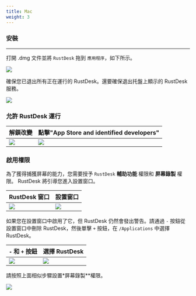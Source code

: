 ```yaml
---
title: Mac 
weight: 3
---
```


### 安裝
------

打開 .dmg 文件並將 `RustDesk` 拖到 `應用程序`，如下所示。

![](/docs/en/manual/mac/images/dmg.png)

確保您已退出所有正在運行的 RustDesk。還要確保退出托盤上顯示的 RustDesk 服務。

![](/docs/en/manual/mac/images/tray.png)

### 允許 RustDesk 運行

| 解鎖改變 | 點擊"App Store and identified developers"  |
| ---- | ---- |
|![](/docs/en/manual/mac/images/allow2.png)|![](/docs/en/manual/mac/images/allow.png)|

### 啟用權限

為了獲得捕獲屏幕的能力，您需要授予 `RustDesk` **輔助功能** 權限和 **屏幕錄製** 權限。 RustDesk 將引導您進入設置窗口。

| RustDesk 窗口 |設置窗口 |
| ---- | ---- |
|![](/docs/en/manual/mac/images/acc.png)|![](/docs/en/manual/mac/images/acc3.png)|

如果您在設置窗口中啟用了它，但 RustDesk 仍然會發出警告。請通過 `-` 按鈕從設置窗口中刪除 RustDesk，然後單擊 `+` 按鈕，在 `/Applications` 中選擇 RustDesk。

| `-` 和 `+` 按鈕 |選擇 RustDesk |
| ---- | ---- |
|![](/docs/en/manual/mac/images/acc2.png)|![](/docs/en/manual/mac/images/add.png)|

請按照上面相似步驟設置*屏幕錄製**權限。

![](/docs/en/manual/mac/images/screen.png)